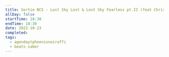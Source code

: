 ```yaml
---
title: Sortie NCS - Lost Sky Lost & Lost Sky Fearless pt.II (feat Chris Linton) (Mort Subite - Normal)
allDay: false
startTime: 18:30
endTime: 18:30
date: 2022-10-23
completed: 
tags:
  - agendaytphoenixnoiroffi
  - beats-saber
---
```

